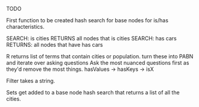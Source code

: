 TODO

First function to be created hash search for base nodes for is/has characteristics.

SEARCH: is cities
RETURNS all nodes that is cities
SEARCH: has cars
RETURNS: all nodes that have has cars

R returns list of terms that contain cities or population.
turn these into PABN and iterate over asking questions
Ask the most nuanced questions first as they'd remove the most things.
hasValues -> hasKeys -> isX


Filter takes a string.

Sets get added to a base node hash search that returns a list of all the cities. 
